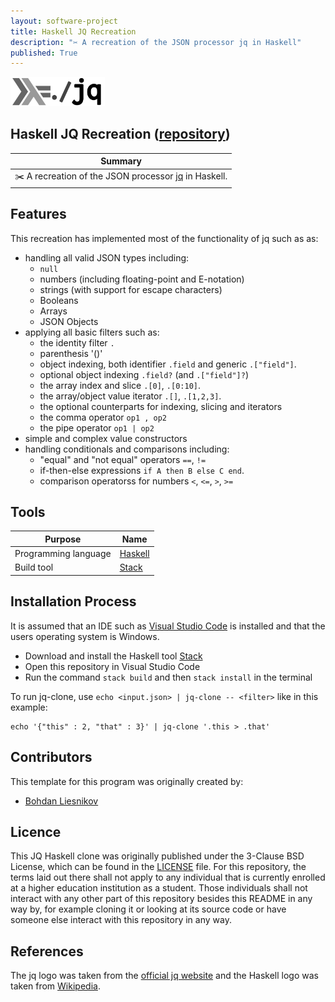 ```yaml
---
layout: software-project
title: Haskell JQ Recreation
description: "✂️ A recreation of the JSON processor jq in Haskell"
published: True
---
```


<img src="/assets/software-projects/haskell-jq-recreation/haskell_jq_recreation_logo.png" alt="Haskell JQ Recreation" width="30%">

## Haskell JQ Recreation ([repository](https://github.com/johanneshagspiel/haskell-jq-recreation))

| Summary  |
| -------------------------------------------------- |
| ✂️ A recreation of the JSON processor [jq](https://stedolan.github.io/jq/) in Haskell. |

## Features

This recreation has implemented most of the functionality of jq such as as:

-  handling all valid JSON types including:
    - `null`
    - numbers (including floating-point and E-notation)
    - strings (with support for escape characters)
    - Booleans
    - Arrays
    - JSON Objects
- applying all basic filters such as:  
    - the identity filter `.`
    - parenthesis '()'
    - object indexing, both identifier `.field` and generic `.["field"]`. 
    - optional object indexing `.field?` (and `.["field"]?`)
    - the array index and slice `.[0]`, `.[0:10]`. 
    - the array/object value iterator `.[]`, `.[1,2,3]`. 
    - the optional counterparts for indexing, slicing and iterators
    - the comma operator `op1 , op2`
    - the pipe operator `op1 | op2` 
- simple and complex value constructors
- handling conditionals and comparisons including:
    - "equal" and "not equal" operators `==`, `!=`
    - if-then-else expressions `if A then B else C end`.
    - comparison operatorss for numbers `<`, `<=`, `>`, `>=`

## Tools

| Purpose                                                        | Name                                      |
|----------------------------------------------------------------|-------------------------------------------|
| Programming language                                           | [Haskell](https://www.haskell.org/)       |
| Build tool                                           | [Stack](https://docs.haskellstack.org/en/stable/README/)       |

## Installation Process

It is assumed that an IDE such as [Visual Studio Code](https://code.visualstudio.com/) is installed and that the users operating system is Windows.

- Download and install the Haskell tool [Stack](https://docs.haskellstack.org/en/stable/README/)
- Open this repository in Visual Studio Code
- Run the command `stack build` and then `stack install` in the terminal

To run jq-clone, use `echo <input.json> | jq-clone -- <filter>` like in this example:

    echo '{"this" : 2, "that" : 3}' | jq-clone '.this > .that'

## Contributors

This template for this program was originally created by:
- [Bohdan Liesnikov](https://github.com/liesnikov)

## Licence

This JQ Haskell clone was originally published under the 3-Clause BSD License, which can be found in the [LICENSE](LICENSE) file. For this repository, the terms laid out there shall not apply to any individual that is currently enrolled at a higher education institution as a student. Those individuals shall not interact with any other part of this repository besides this README in any way by, for example cloning it or looking at its source code or have someone else interact with this repository in any way.

## References

The jq logo was taken from the [official jq website](https://stedolan.github.io/jq/jq.png) and the Haskell logo was taken from [Wikipedia](https://de.wikipedia.org/wiki/Datei:Haskell-Logo.svg). 
